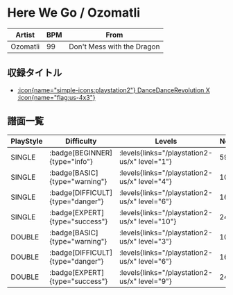 # Here We Go / Ozomatli

|Artist|BPM|From|
|------|---|----|
|Ozomatli|99|Don't Mess with the Dragon|

## 収録タイトル

- [:icon{name="simple-icons:playstation2"} DanceDanceRevolution X :icon{name="flag:us-4x3"}](/playstation2-us/x)

## 譜面一覧

|PlayStyle|Difficulty|Levels|Notes|Movie|
|---------|----------|------|-----|-----|
|SINGLE| :badge[BEGINNER]{type="info"}| :levels{links="/playstation2-us/x" level="1"}|59/0||
|SINGLE| :badge[BASIC]{type="warning"}| :levels{links="/playstation2-us/x" level="4"}|109/4||
|SINGLE| :badge[DIFFICULT]{type="danger"}| :levels{links="/playstation2-us/x" level="6"}|164/1||
|SINGLE| :badge[EXPERT]{type="success"}| :levels{links="/playstation2-us/x" level="10"}|248/0||
|DOUBLE| :badge[BASIC]{type="warning"}| :levels{links="/playstation2-us/x" level="3"}|103/4||
|DOUBLE| :badge[DIFFICULT]{type="danger"}| :levels{links="/playstation2-us/x" level="6"}|162/0||
|DOUBLE| :badge[EXPERT]{type="success"}| :levels{links="/playstation2-us/x" level="9"}|244/5||
